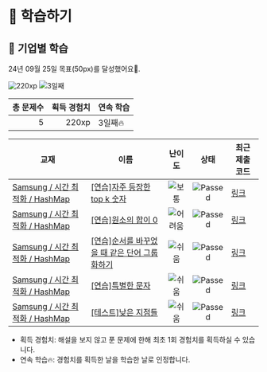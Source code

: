 # 📖 학습하기

## 🚀 기업별 학습
24년 09월 25일 목표(50px)를 달성했어요🥳.

![220xp](https://img.shields.io/badge/EXP-220xp-%235cb85c.svg?for-the-badge)
![3일째](https://img.shields.io/badge/연속학습-3일째-%23E34F26.svg?for-the-badge)

|총 문제수|획득 경험치|연속 학습|
|---:|---:|---|
5|220xp|3일째🔥|

|교재|이름|난이도|상태|최근 제출 코드|
|---|---|:---:|:---:|---|
|[Samsung / 시간 최적화 / HashMap](https://www.codetree.ai/missions?missionId=13)|[[연습]자주 등장한 top k 숫자](https://www.codetree.ai/missions/13/problems/top-k-frequent-elements)|![보통][medium]|![Passed][passed]|[링크](https://github.com/Yjinaa/codetree-TILs/blob/main/240925/%EC%9E%90%EC%A3%BC%20%EB%93%B1%EC%9E%A5%ED%95%9C%20top%20k%20%EC%88%AB%EC%9E%90/top-k-frequent-elements.py)|
|[Samsung / 시간 최적화 / HashMap](https://www.codetree.ai/missions?missionId=13)|[[연습]원소의 합이 0](https://www.codetree.ai/missions/13/problems/the-sum-of-the-elements-is-0)|![어려움][hard]|![Passed][passed]|[링크](https://github.com/Yjinaa/codetree-TILs/blob/main/240925/%EC%9B%90%EC%86%8C%EC%9D%98%20%ED%95%A9%EC%9D%B4%200/the-sum-of-the-elements-is-0.py)|
|[Samsung / 시간 최적화 / HashMap](https://www.codetree.ai/missions?missionId=13)|[[연습]순서를 바꾸었을 때 같은 단어 그룹화하기](https://www.codetree.ai/missions/13/problems/group-same-word)|![쉬움][easy]|![Passed][passed]|[링크](https://github.com/Yjinaa/codetree-TILs/blob/main/240925/%EC%88%9C%EC%84%9C%EB%A5%BC%20%EB%B0%94%EA%BE%B8%EC%97%88%EC%9D%84%20%EB%95%8C%20%EA%B0%99%EC%9D%80%20%EB%8B%A8%EC%96%B4%20%EA%B7%B8%EB%A3%B9%ED%99%94%ED%95%98%EA%B8%B0/group-same-word.py)|
|[Samsung / 시간 최적화 / HashMap](https://www.codetree.ai/missions?missionId=13)|[[연습]특별한 문자](https://www.codetree.ai/missions/13/problems/special-character)|![쉬움][easy]|![Passed][passed]|[링크](https://github.com/Yjinaa/codetree-TILs/blob/main/240925/%ED%8A%B9%EB%B3%84%ED%95%9C%20%EB%AC%B8%EC%9E%90/special-character.py)|
|[Samsung / 시간 최적화 / HashMap](https://www.codetree.ai/missions?missionId=13)|[[테스트]낮은 지점들](https://www.codetree.ai/missions/13/problems/lowest-points)|![쉬움][easy]|![Passed][passed]|[링크](https://github.com/Yjinaa/codetree-TILs/blob/main/240925/%EB%82%AE%EC%9D%80%20%EC%A7%80%EC%A0%90%EB%93%A4/lowest-points.py)|


* 획득 경험치: 해설을 보지 않고 푼 문제에 한해 최초 1회 경험치를 획득하실 수 있습니다.
* 연속 학습🔥: 경험치를 획득한 날을 학습한 날로 인정합니다.










[b5]: https://img.shields.io/badge/Bronze_5-%235D3E31.svg
[b4]: https://img.shields.io/badge/Bronze_4-%235D3E31.svg
[b3]: https://img.shields.io/badge/Bronze_3-%235D3E31.svg
[b2]: https://img.shields.io/badge/Bronze_2-%235D3E31.svg
[b1]: https://img.shields.io/badge/Bronze_1-%235D3E31.svg
[s5]: https://img.shields.io/badge/Silver_5-%23394960.svg
[s4]: https://img.shields.io/badge/Silver_4-%23394960.svg
[s3]: https://img.shields.io/badge/Silver_3-%23394960.svg
[s2]: https://img.shields.io/badge/Silver_2-%23394960.svg
[s1]: https://img.shields.io/badge/Silver_1-%23394960.svg
[g5]: https://img.shields.io/badge/Gold_5-%23FFC433.svg
[g4]: https://img.shields.io/badge/Gold_4-%23FFC433.svg
[g3]: https://img.shields.io/badge/Gold_3-%23FFC433.svg
[g2]: https://img.shields.io/badge/Gold_2-%23FFC433.svg
[g1]: https://img.shields.io/badge/Gold_1-%23FFC433.svg
[p5]: https://img.shields.io/badge/Platinum_5-%2376DDD8.svg
[p4]: https://img.shields.io/badge/Platinum_4-%2376DDD8.svg
[p3]: https://img.shields.io/badge/Platinum_3-%2376DDD8.svg
[p2]: https://img.shields.io/badge/Platinum_2-%2376DDD8.svg
[p1]: https://img.shields.io/badge/Platinum_1-%2376DDD8.svg
[passed]: https://img.shields.io/badge/Passed-%23009D27.svg
[failed]: https://img.shields.io/badge/Failed-%23D24D57.svg
[easy]: https://img.shields.io/badge/쉬움-%235cb85c.svg?for-the-badge
[medium]: https://img.shields.io/badge/보통-%23FFC433.svg?for-the-badge
[hard]: https://img.shields.io/badge/어려움-%23D24D57.svg?for-the-badge